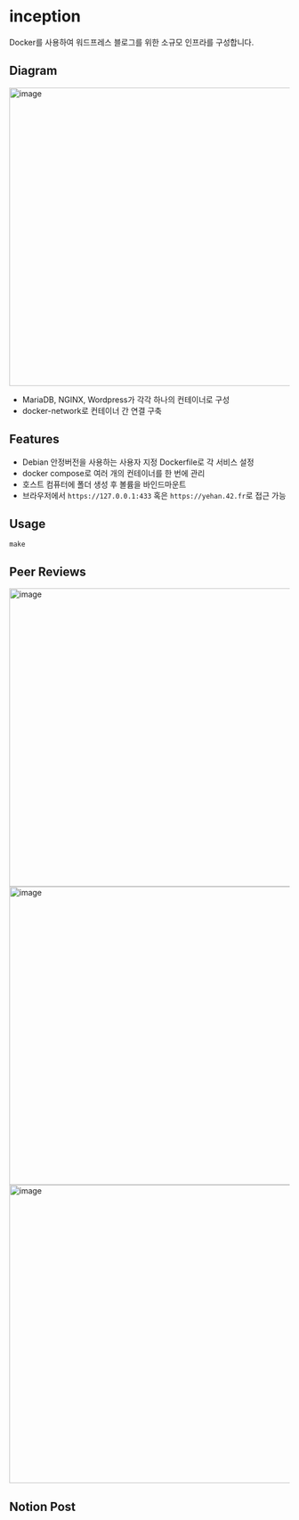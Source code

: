 # inception
Docker를 사용하여 워드프레스 블로그를 위한 소규모 인프라를 구성합니다.

## Diagram
<img width="535" alt="image" src="https://github.com/yeseulgangahan/inception/assets/88709878/6093e81f-a7fb-4b4f-b1ce-1aa30b9c0f71">

- MariaDB, NGINX, Wordpress가 각각 하나의 컨테이너로 구성
- docker-network로 컨테이너 간 연결 구축

## Features
- Debian 안정버전을 사용하는 사용자 지정 Dockerfile로 각 서비스 설정
- docker compose로 여러 개의 컨테이너를 한 번에 관리
- 호스트 컴퓨터에 폴더 생성 후 볼륨을 바인드마운트
- 브라우저에서 `https://127.0.0.1:433` 혹은 `https://yehan.42.fr`로 접근 가능

## Usage
`make`

## Peer Reviews
<img width="535" alt="image" src="https://github.com/yeseulgangahan/inception/assets/88709878/503a1d39-fa51-4057-bcc0-baf978f163c2">
<img width="535" alt="image" src="https://github.com/yeseulgangahan/inception/assets/88709878/04531b61-7e89-44aa-9594-fcbe1d8d5c4c">
<img width="535" alt="image" src="https://github.com/yeseulgangahan/inception/assets/88709878/4caacbf6-411c-42e2-a366-13acf6fbd64d">

## Notion Post
